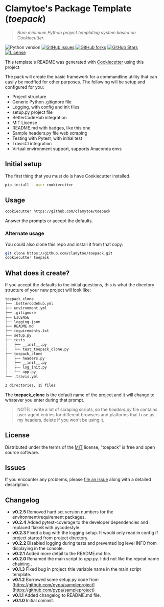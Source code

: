 # Clamytoe's Package Template (*toepack*)
> *Bare minimum Python project templating system based on Cookiecutter.*

![Python version][python-version]
[![GitHub issues][issues-image]][issues-url]
[![GitHub forks][fork-image]][fork-url]
[![GitHub Stars][stars-image]][stars-url]
[![License][license-image]][license-url]

This template's README was generated with [Cookiecutter](https://github.com/audreyr/cookiecutter) using this project.

The pack will create the basic framework for a commandline utility that can easily be modfied for other purposes. The following will be setup and configured for you:

* Project structure
* Generic Python .gitignore file
* Logging, with config and init files
* setup.py project file
* BetterCodeHub integration
* MIT License
* README.md with badges, like this one
* Sample headers.py file web scraping
* Testing with Pytest, with initial test
* TravisCI integration
* Virtual environment support, supports Anaconda envs


## Initial setup
The first thing that you must do is have Cookiecutter installed.

```bash
pip install --user cookiecutter
```

## Usage
```bash
cookiecutter https://github.com/clamytoe/toepack
```
Answer the prompts or accept the defaults.

### Alternate usage
You could also clone this repo and install it from that copy:
```bash
git clone https://github.com/clamytoe/toepack.git
cookiecutter toepack
```

## What does it create?
If you accept the defaults to the initial questions, this is what the directory structure of your new project will look like:
```bash
toepack_clone
├── .bettercodehub.yml
├── environment.yml
├── .gitignore
├── LICENSE
├── logging.json
├── README.md
├── requirements.txt
├── setup.py
├── tests
│   ├── __init__.py
│   └── test_toepack_clone.py
├── toepack_clone
│   ├── headers.py
│   ├── __init__.py
│   ├── log_init.py
│   └── app.py
└── .travis.yml

2 directories, 15 files
```
The **toepack_clone** is the default name of the project and it will change to whatever you enter during that prompt. 

> NOTE: I write a lot of scraping scripts, so the *headers.py* file contains user-agent entries for different browsers and platforms that I use as my headers, delete if you won't be using it.
 
## License
Distributed under the terms of the [MIT](https://opensource.org/licenses/MIT) license, "toepack" is free and open source software.

## Issues
If you encounter any problems, please [file an issue](https://github.com/clamytoe/toepack/issues) along with a detailed description.

## Changelog
* **v0.2.5** Removed hard set version numbers for the environment/requirement packages.
* **v0.2.4** Added pytest-coverage to the developer dependencies and replaced flake8 with pycodestyle.
* **v0.2.3** Fixed a bug with the logging setup. It would only read in config if project started from project directory.
* **v0.2.2** Disabled logging during tests and prevented log level INFO from displaying in the console.
* **v0.2.1** Added more detail to the README.md file.
* **v0.2.0** Renamed the main script to *app.py*. I did not like the repeat name chaining..
* **v0.1.3** Fixed bug in project_title variable name in the main script template.
* **v0.1.2** Borrowed some setup.py code from [https://github.com/pypa/sampleproject](https://github.com/pypa/sampleproject)
* **v0.1.1** Added changelog to README.md file.
* **v0.1.0** Initial commit.

[python-version]:https://img.shields.io/badge/python-3.6.6-brightgreen.svg
[issues-image]:https://img.shields.io/github/issues/clamytoe/toepack.svg
[issues-url]:https://github.com/clamytoe/toepack/issues
[fork-image]:https://img.shields.io/github/forks/clamytoe/toepack.svg
[fork-url]:https://github.com/clamytoe/toepack/network
[stars-image]:https://img.shields.io/github/stars/clamytoe/toepack.svg
[stars-url]:https://github.com/clamytoe/toepack/stargazers
[license-image]:https://img.shields.io/github/license/clamytoe/toepack.svg
[license-url]:https://github.com/clamytoe/toepack/blob/master/LICENSE
